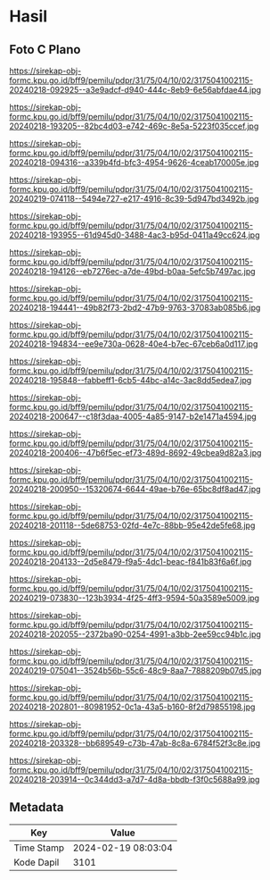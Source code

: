 # Hasil

## Foto C Plano

https://sirekap-obj-formc.kpu.go.id/bff9/pemilu/pdpr/31/75/04/10/02/3175041002115-20240218-092925--a3e9adcf-d940-444c-8eb9-6e56abfdae44.jpg

https://sirekap-obj-formc.kpu.go.id/bff9/pemilu/pdpr/31/75/04/10/02/3175041002115-20240218-193205--82bc4d03-e742-469c-8e5a-5223f035ccef.jpg

https://sirekap-obj-formc.kpu.go.id/bff9/pemilu/pdpr/31/75/04/10/02/3175041002115-20240218-094316--a339b4fd-bfc3-4954-9626-4ceab170005e.jpg

https://sirekap-obj-formc.kpu.go.id/bff9/pemilu/pdpr/31/75/04/10/02/3175041002115-20240219-074118--5494e727-e217-4916-8c39-5d947bd3492b.jpg

https://sirekap-obj-formc.kpu.go.id/bff9/pemilu/pdpr/31/75/04/10/02/3175041002115-20240218-193955--61d945d0-3488-4ac3-b95d-0411a49cc624.jpg

https://sirekap-obj-formc.kpu.go.id/bff9/pemilu/pdpr/31/75/04/10/02/3175041002115-20240218-194126--eb7276ec-a7de-49bd-b0aa-5efc5b7497ac.jpg

https://sirekap-obj-formc.kpu.go.id/bff9/pemilu/pdpr/31/75/04/10/02/3175041002115-20240218-194441--49b82f73-2bd2-47b9-9763-37083ab085b6.jpg

https://sirekap-obj-formc.kpu.go.id/bff9/pemilu/pdpr/31/75/04/10/02/3175041002115-20240218-194834--ee9e730a-0628-40e4-b7ec-67ceb6a0d117.jpg

https://sirekap-obj-formc.kpu.go.id/bff9/pemilu/pdpr/31/75/04/10/02/3175041002115-20240218-195848--fabbeff1-6cb5-44bc-a14c-3ac8dd5edea7.jpg

https://sirekap-obj-formc.kpu.go.id/bff9/pemilu/pdpr/31/75/04/10/02/3175041002115-20240218-200647--c18f3daa-4005-4a85-9147-b2e1471a4594.jpg

https://sirekap-obj-formc.kpu.go.id/bff9/pemilu/pdpr/31/75/04/10/02/3175041002115-20240218-200406--47b6f5ec-ef73-489d-8692-49cbea9d82a3.jpg

https://sirekap-obj-formc.kpu.go.id/bff9/pemilu/pdpr/31/75/04/10/02/3175041002115-20240218-200950--15320674-6644-49ae-b76e-65bc8df8ad47.jpg

https://sirekap-obj-formc.kpu.go.id/bff9/pemilu/pdpr/31/75/04/10/02/3175041002115-20240218-201118--5de68753-02fd-4e7c-88bb-95e42de5fe68.jpg

https://sirekap-obj-formc.kpu.go.id/bff9/pemilu/pdpr/31/75/04/10/02/3175041002115-20240218-204133--2d5e8479-f9a5-4dc1-beac-f841b83f6a6f.jpg

https://sirekap-obj-formc.kpu.go.id/bff9/pemilu/pdpr/31/75/04/10/02/3175041002115-20240219-073830--123b3934-4f25-4ff3-9594-50a3589e5009.jpg

https://sirekap-obj-formc.kpu.go.id/bff9/pemilu/pdpr/31/75/04/10/02/3175041002115-20240218-202055--2372ba90-0254-4991-a3bb-2ee59cc94b1c.jpg

https://sirekap-obj-formc.kpu.go.id/bff9/pemilu/pdpr/31/75/04/10/02/3175041002115-20240219-075041--3524b56b-55c6-48c9-8aa7-7888209b07d5.jpg

https://sirekap-obj-formc.kpu.go.id/bff9/pemilu/pdpr/31/75/04/10/02/3175041002115-20240218-202801--80981952-0c1a-43a5-b160-8f2d79855198.jpg

https://sirekap-obj-formc.kpu.go.id/bff9/pemilu/pdpr/31/75/04/10/02/3175041002115-20240218-203328--bb689549-c73b-47ab-8c8a-6784f52f3c8e.jpg

https://sirekap-obj-formc.kpu.go.id/bff9/pemilu/pdpr/31/75/04/10/02/3175041002115-20240218-203914--0c344dd3-a7d7-4d8a-bbdb-f3f0c5688a99.jpg


## Metadata

| Key        | Value               |
| ---------- | ------------------- |
| Time Stamp | 2024-02-19 08:03:04 |
| Kode Dapil | 3101                |



